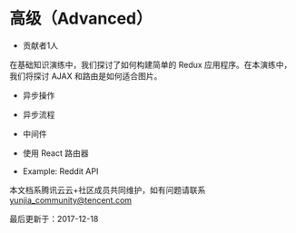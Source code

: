 # 高级（Advanced）

- 贡献者1人

  

在基础知识演练中，我们探讨了如何构建简单的 Redux 应用程序。在本演练中，我们将探讨 AJAX 和路由是如何适合图片。

- 异步操作

- 异步流程

- 中间件

- 使用 React 路由器

- Example: Reddit API

本文档系腾讯云云+社区成员共同维护，如有问题请联系 yunjia_community@tencent.com

最后更新于：2017-12-18